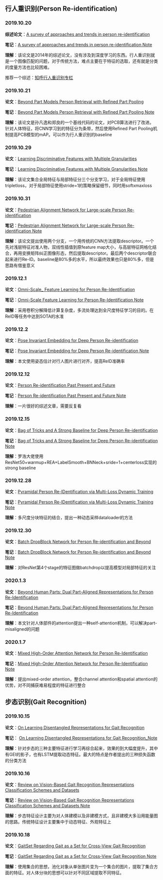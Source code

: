 ## 行人重识别(Person Re-identification)
### 2019.10.20

**综述论文**：[A survey of approaches and trends in person re-identification](./A_survey_of_approaches_and_trends_in_person_re-identification/A_survey_of_approaches_and_trends_in_person_re-identification.pdf)

**笔记**：[A survey of approaches and trends in person re-identification Note](https://zhuanlan.zhihu.com/p/94554289)

**理解**：该论文是2014年的综述论文，没有涉及到深度学习的东西。行人重识别就是一个图像匹配的问题，对于传统方法，难点主要在于特征的选取，还有就是分类的度量方法也比较困难。

推荐一个综述：[知呼行人重识别专栏](https://zhuanlan.zhihu.com/p/26168232)

### 2019.10.21

**论文**：[Beyond Part Models Person Retrieval with Reﬁned Part Pooling](https://arxiv.org/pdf/1711.09349.pdf)

**笔记**：[Beyond Part Models Person Retrieval with Reﬁned Part Pooling Note](https://zhuanlan.zhihu.com/p/94576148)

**理解**：该论文是孙凡逸和郑良的一个基线代码的论文，对PCB算法进行了改进。针对人体特征，将CNN学习到的特征分为条带，然后使用Refined Part Pooling机制提高PCB模型的mAP。可以作为行人重识别的baseline

### 2019.10.29

**论文**：[Learning Discriminative Features with Multiple Granularities](https://arxiv.org/pdf/1804.01438.pdf)

**笔记**：[Learning Discriminative Features with Multiple Granularities Note](https://zhuanlan.zhihu.com/p/94576602)

**理解**：该论文集合全局特征与局部特征分三个分支学习，对于全局特征使用tripletloss，对于局部特征使用stride=1的策略保留细节，同时用softxmaxloss

### 2019.10.31

**论文**：[Pedestrian Alignment Network for Large-scale Person Re-identification](https://arxiv.org/pdf/1707.00408.pdf)

**笔记**：[Pedestrian Alignment Network for Large-scale Person Re-identification Note](https://zhuanlan.zhihu.com/p/94577169)

**理解**：该论文提出使用两个分支，一个用传统的CNN方法提取descriptor。一个先对浅层特征对准人物，双线性插值到原feature map大小，与高层特征网格化结合，再用变换矩阵纠正图像形态，然后提取descriptor。最后两个descriptor联合起来进行Re-ID。baseline是80%多的水平，所以最终效果也只是80%多，但是思路有借鉴意义

### 2019.12.1
**论文**：[Omni-Scale_ Feature Learning for Person Re-Identification](https://arxiv.org/pdf/1905.00953.pdf)

**笔记**：[Omni-Scale Feature Learning for Person Re-Identification Note](https://zhuanlan.zhihu.com/p/94577433)

**理解**：采用卷积分解降低计算复杂度，多流处理达到全尺度特征学习的目的。在ReID等任务中达到SOTA的水准

### 2019.12.2
**论文**：[Pose Invariant Embedding for Deep Person Re-identification](https://arxiv.org/abs/1701.07732)

**笔记**：[Pose Invariant Embedding for Deep Person Re-identification Note](https://zhuanlan.zhihu.com/p/94876524)

**理解**：本文使用姿态估计对行人图片进行对齐，提高ReID准确率
### 2019.12.12

**论文**：[Person Re-identification Past Present and Future](https://arxiv.org/pdf/1610.02984.pdf)

**笔记**：[Person Re-identification Past Present and Future Note](https://zhuanlan.zhihu.com/p/97138236)

**理解**：一片很好的综述文章，需要反复看

### 2019.12.15
**论文**：[Bag of Tricks and A Strong Baseline for Deep Person Re-identification](https://arxiv.org/pdf/1905.00953.pdf)

**笔记**：[Bag of Tricks and A Strong Baseline for Deep Person Re-identification Note](https://zhuanlan.zhihu.com/p/97495006)

**理解**：罗浩大佬使用ResNet50+warmup+REA+LabelSmooth+BNNeck+sride=1+centerloss实现的strong baseline

### 2019.12.28
**论文**：[Pyramidal Person Re-IDentification via Multi-Loss Dynamic Training](http://openaccess.thecvf.com/content_CVPR_2019/papers/Zheng_Pyramidal_Person_Re-IDentification_via_Multi-Loss_Dynamic_Training_CVPR_2019_paper.pdf)

**笔记**：[Pyramidal Person Re-IDentification via Multi-Loss Dynamic Training Note](https://zhuanlan.zhihu.com/p/100159357)

**理解**：多尺度分块特征的结合，提出一种动态采样dataloader的方法

### 2019.12.30
**论文**：[Batch DropBlock Network for Person Re-identification and Beyond](https://arxiv.org/pdf/1811.07130.pdf)

**笔记**：[Batch DropBlock Network for Person Re-identification and Beyond Note](https://zhuanlan.zhihu.com/p/99725199)

**理解**：对ResNet第4个stage的特征图做batchdrop以提高模型对局部特征的关注

### 2020.1.3
**论文**：[Beyond Human Parts: Dual Part-Aligned Representations for Person Re-Identification](https://arxiv.org/abs/1910.10111)

**笔记**：[Beyond Human Parts: Dual Part-Aligned Representations for Person Re-Identification](https://zhuanlan.zhihu.com/p/100830237)

**理解**：本文针对人体部件的attention提出一种self-attention机制，可以解决part-misaligned的问题

### 2020.1.7
**论文**：[Mixed High-Order Attention Network for Person Re-Identification](https://arxiv.org/pdf/1908.05819.pdf)

**笔记**：[Mixed High-Order Attention Network for Person Re-Identification Note](https://zhuanlan.zhihu.com/p/101480931)

**理解**：提出mixed-order attention，整合channel attention和spatial attention的优势，对不同捕获难易程度的特征进行整合

## 步态识别(Gait Recognition)
### 2019.10.15

**论文**：[On Learning Disentangled Representations for Gait Recognition](https://arxiv.org/pdf/1909.03051v1.pdf)

**笔记**： [On Learning Disentangled Representations for Gait Recognition_Note](https://zhuanlan.zhihu.com/p/94581510)

**理解**：针对步态的三种主要特征进行学习再综合起来，效果的到大幅度提升，其中有GEI的影子，也有LSTM提取动态特征。最大的特点是作者提出的三种损失函数的分类方法

### 2019.10.16

**论文**：[Review on Vision-Based Gait Recognition Representations Classification Schemes and Datasets](https://pdfs.semanticscholar.org/e4c5/6224e55160c550cb54f5201a999ea322a694.pdf)

**笔记**：[Review on Vision-Based Gait Recognition Representations Classification Schemes and Datasets Note](https://zhuanlan.zhihu.com/p/94580835)

**理解**：步态特征设计主要为对人体建模以及非建模方式，且非建模大多沿用能量图的思路。传统特征设计主要集中于动态特征、外观特征上

### 2019.10.18

**论文**：[GaitSet Regarding Gait as a Set for Cross-View Gait Recognition](https://arxiv.org/pdf/1811.06186.pdf)

**笔记**：[GaitSet Regarding Gait as a Set for Cross-View Gait Recognition Note](https://zhuanlan.zhihu.com/p/94581955)

**理解**：使用集合的思想，池化对象从单张图片变为一个集合的图片，提取了集合方面的特征。对人体分块的思想可以针对不同区域提取不同特征。
